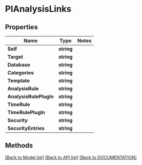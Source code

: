 # PIAnalysisLinks

## Properties
Name | Type | Notes
------------ | ------------- | -------------
**Self** | **string**
**Target** | **string**
**Database** | **string**
**Categories** | **string**
**Template** | **string**
**AnalysisRule** | **string**
**AnalysisRulePlugIn** | **string**
**TimeRule** | **string**
**TimeRulePlugIn** | **string**
**Security** | **string**
**SecurityEntries** | **string**

## Methods
[[Back to Model list]](../../DOCUMENTATION.md#documentation-for-models) [[Back to API list]](../../DOCUMENTATION.md#documentation-for-api-endpoints) [[Back to DOCUMENTATION]](../../DOCUMENTATION.md)
